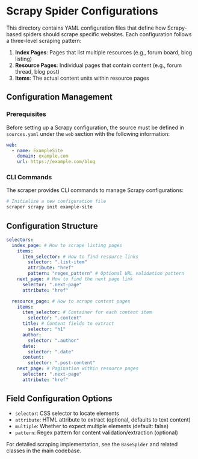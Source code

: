 # Scrapy Spider Configurations

This directory contains YAML configuration files that define how Scrapy-based spiders should scrape specific websites. Each configuration follows a three-level scraping pattern:

1. **Index Pages**: Pages that list multiple resources (e.g., forum board, blog listing)
2. **Resource Pages**: Individual pages that contain content (e.g., forum thread, blog post)
3. **Items**: The actual content units within resource pages

## Configuration Management

### Prerequisites

Before setting up a Scrapy configuration, the source must be defined in `sources.yaml` under the `web` section with the following information:

```yaml
web:
  - name: ExampleSite
    domain: example.com
    url: https://example.com/blog
```

### CLI Commands

The scraper provides CLI commands to manage Scrapy configurations:

```bash
# Initialize a new configuration file
scraper scrapy init example-site
```

## Configuration Structure

```yaml
selectors:
  index_page: # How to scrape listing pages
    items:
      item_selector: # How to find resource links
        selector: ".list-item"
        attribute: "href"
        pattern: "regex_pattern" # Optional URL validation pattern
    next_page: # How to find the next page link
      selector: ".next-page"
      attribute: "href"

  resource_page: # How to scrape content pages
    items:
      item_selector: # Container for each content item
        selector: ".content"
      title: # Content fields to extract
        selector: "h1"
      author:
        selector: ".author"
      date:
        selector: ".date"
      content:
        selector: ".post-content"
    next_page: # Pagination within resource pages
      selector: ".next-page"
      attribute: "href"
```

## Field Configuration Options

- `selector`: CSS selector to locate elements
- `attribute`: HTML attribute to extract (optional, defaults to text content)
- `multiple`: Whether to expect multiple elements (default: false)
- `pattern`: Regex pattern for content validation/extraction (optional)

For detailed scraping implementation, see the `BaseSpider` and related classes in the main codebase.
